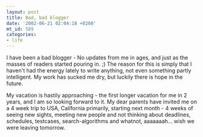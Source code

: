 ```yaml
---
layout: post
title: Bad, bad blogger
date: '2002-06-21 02:04:18 +0200'
mt_id: 589
categories:
- life
---
```

I have been a bad blogger - No updates from me in ages, and just as the masses of readers started pouring in. ;) The reason for this is simply that I haven't had the energy lately to write anything, not even something partly intelligent. My work has sucked me dry, but luckily there is hope in the future.

My vacation is hastily approaching - the first longer vacation for me in 2 years, and I am so looking forward to it. My dear parents have invited me on a 4 week trip to USA, California primarily, starting next month - 4 weeks of seeing new sights, meeting new people and not thinking about deadlines, schedules, testcases, search-algorithms and whatnot, aaaaaaah... wish we were leaving tomorrow.
